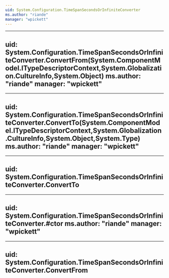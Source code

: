 ```yaml
---
uid: System.Configuration.TimeSpanSecondsOrInfiniteConverter
ms.author: "riande"
manager: "wpickett"
---
```


---
uid: System.Configuration.TimeSpanSecondsOrInfiniteConverter.ConvertFrom(System.ComponentModel.ITypeDescriptorContext,System.Globalization.CultureInfo,System.Object)
ms.author: "riande"
manager: "wpickett"
---

---
uid: System.Configuration.TimeSpanSecondsOrInfiniteConverter.ConvertTo(System.ComponentModel.ITypeDescriptorContext,System.Globalization.CultureInfo,System.Object,System.Type)
ms.author: "riande"
manager: "wpickett"
---

---
uid: System.Configuration.TimeSpanSecondsOrInfiniteConverter.ConvertTo
---

---
uid: System.Configuration.TimeSpanSecondsOrInfiniteConverter.#ctor
ms.author: "riande"
manager: "wpickett"
---

---
uid: System.Configuration.TimeSpanSecondsOrInfiniteConverter.ConvertFrom
---
